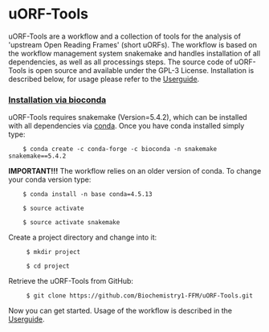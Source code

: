 # uORF-Tools 
uORF-Tools are a workflow and a collection of tools for the analysis of 'upstream Open Reading Frames' (short uORFs).
The workflow is based on the workflow management system snakemake and handles installation of all dependencies,
as well as all processings steps. The source code of uORF-Tools is open source and available under the GPL-3 License.
Installation is described below, for usage please refer to the [Userguide](https://uorf-tools.readthedocs.io/en/latest/index.html).

### <u>Installation via bioconda</u>

uORF-Tools requires snakemake (Version=5.4.2), which can be installed with all dependencies via [conda](https://conda.io/projects/conda/en/latest/user-guide/install/index.html). Once you have conda installed simply type:

        $ conda create -c conda-forge -c bioconda -n snakemake snakemake==5.4.2

**IMPORTANT!!!** The workflow relies on an older version of conda. To change your conda version type:

        $ conda install -n base conda=4.5.13

        $ source activate

        $ source activate snakemake

Create a project directory and change into it:

         $ mkdir project

         $ cd project

Retrieve the uORF-Tools from GitHub:

         $ git clone https://github.com/Biochemistry1-FFM/uORF-Tools.git

Now you can get started. Usage of the workflow is described in the [Userguide](https://uorf-tools.readthedocs.io/en/latest/index.html).
